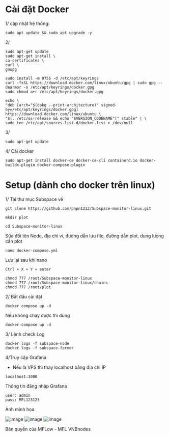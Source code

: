 # Cài đặt Docker

1/ cập nhật hệ thống:
```
sudo apt update && sudo apt upgrade -y
```
2/
```
sudo apt-get update
sudo apt-get install \
ca-certificates \
curl \
gnupg
```
```
sudo install -m 0755 -d /etc/apt/keyrings
curl -fsSL https://download.docker.com/linux/ubuntu/gpg | sudo gpg --dearmor -o /etc/apt/keyrings/docker.gpg
sudo chmod a+r /etc/apt/keyrings/docker.gpg
```
```
echo \
"deb [arch="$(dpkg --print-architecture)" signed-by=/etc/apt/keyrings/docker.gpg] https://download.docker.com/linux/ubuntu \
"$(. /etc/os-release && echo "$VERSION_CODENAME")" stable" | \
sudo tee /etc/apt/sources.list.d/docker.list > /dev/null
```
3/
```
sudo apt-get update
```
4/ Cài docker
```
sudo apt-get install docker-ce docker-ce-cli containerd.io docker-buildx-plugin docker-compose-plugin
```
# Setup (dành cho docker trên linux)
1/ Tải thư mục Subspace về
```
git clone https://github.com/pnpn1212/Subspace-monitor-linux.git
```
```
mkdir plot
```
```
cd Subspace-monitor-linux
```
Sửa đổi tên Node, địa chỉ ví, đường dẫn lưu file, đường dẫn plot, dung lượng cần plot
```
nano docker-compose.yml 
```
Lưu lại sau khi nano
```
Ctrl + X + Y + enter
```
```
chmod 777 /root/Subspace-monitor-linux
chmod 777 /root/Subspace-monitor-linux/chains
chmod 777 /root/plot
```
2/
Bắt đầu cài đặt
```
docker compose up -d
```
Nếu không chạy được thì dùng 
```
docker-compose up -d
```
3/ Lệnh check Log
```
docker logs -f subspace-node
docker logs -f subspace-farmer
```
4/Truy cập Grafana
- Nếu là VPS thì thay localhost bằng địa chỉ IP
```
localhost:3000
```

Thông tin đăng nhập Grafana
```
user: admin
pass: MFL123123
```
Ảnh minh họa

![image](https://github.com/pnpn1212/Subspace-monitor-linux/assets/76662222/cb17be13-2e60-4a98-a978-8d5e631dcd9a)
![image](https://github.com/pnpn1212/Subspace-monitor-linux/assets/76662222/977ef134-b3b5-458e-a4f6-5e7e3ba1a562)
![image](https://github.com/pnpn1212/Subspace-monitor-linux/assets/76662222/ac7b4031-42ec-4e99-9b22-85f8d5a69e5a)

Bản quyền của MFLow - MFL VNBnodes
